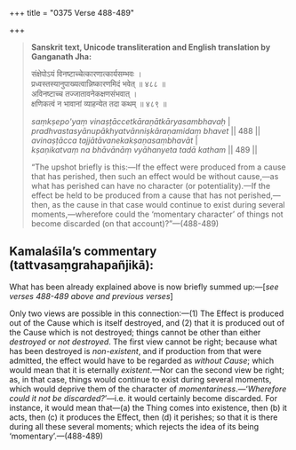 +++
title = "0375 Verse 488-489"

+++
> **Sanskrit text, Unicode transliteration and English translation by Ganganath Jha:** 
>
> संक्षेपोऽयं विनष्टाच्चेत्कारणात्कार्यसम्भवः ।  
> प्रध्वस्तस्यानुपाख्यत्वान्निष्कारणमिदं भवेत् ॥ ४८८ ॥  
> अविनष्टाच्च तज्जातावनेकक्षणसंभवात् ।  
> क्षणिकत्वं न भावानां व्याहन्येत तदा कथम् ॥ ४८९ ॥ 
>
> *saṃkṣepo'yaṃ vinaṣṭāccetkāraṇātkāryasambhavaḥ* \|  
> *pradhvastasyānupākhyatvānniṣkāraṇamidaṃ bhavet* \|\| 488 \|\|  
> *avinaṣṭācca tajjātāvanekakṣaṇasaṃbhavāt* \|  
> *kṣaṇikatvaṃ na bhāvānāṃ vyāhanyeta tadā katham* \|\| 489 \|\| 
>
> “The upshot briefly is this:—If the effect were produced from a cause that has perished, then such an effect would be without cause,—as what has perished can have no character (or potentiality).—If the effect be held to be produced from a cause that has not perished,—then, as the cause in that case would continue to exist during several moments,—wherefore could the ‘momentary character’ of things not become discarded (on that account)?”—(488-489)



## Kamalaśīla’s commentary (tattvasaṃgrahapañjikā):

What has been already explained above is now briefly summed up:—[*see verses 488-489 above* *and previous verses*]

Only two views are possible in this connection:—(1) The Effect is produced out of the Cause which is itself destroyed, and (2) that it is produced out of the Cause which is not destroyed; things cannot be other than either *destroyed* or *not destroyed*. The first view cannot be right; because what has been destroyed is *non-existent*, and if production from that were admitted, the effect would have to be regarded as *without Cause*; which would mean that it is eternally *existent*.—Nor can the second view be right; as, in that case, things would continue to exist during several moments, which would deprive them of the character of *momentariness*.—‘*Wherefore could it not be discarded?*’—i.e. it would certainly become discarded. For instance, it would mean that—(a) the Thing comes into existence, then (b) it acts, then (c) it produces the Effect, then (d) it perishes; so that it is there during all these several moments; which rejects the idea of its being ‘momentary’.—(488-489)


